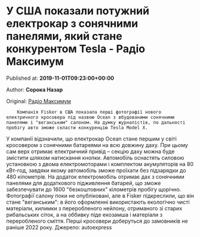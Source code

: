 
# У США показали потужний електрокар з сонячними панелями, який стане конкурентом Tesla - Радіо Максимум

Published at: **2019-11-01T09:23:00+00:00**

Author: **Сорока Назар**

Original: [Радіо Максимум](https://maximum.fm/u-ssha-pokazali-potuzhnij-elektrokar-z-sonyachnimi-panelyami-yakij-stane-konkurentom-tesla_n168872)


        Компанія Fisker в США показала перші фотографії нового електричного кросовера під назвою Ocean з вбудованими сонячними панелями і "веганським" салоном. На думку журналістів, по дальності пробігу авто зможе скласти конкуренцію Tesla Model X.
      
У компанії відзначили, що електрокар Ocean стане першим у світі кросовером з сонячними батареями на всю довжину даху. При цьому сам верх отримає електричний привід – секцію даху можна буде змістити шляхом натискання кнопки.
Автомобіль оснастять силовою установкою з двома електромоторами і комплектом акумуляторів на 80 кВт-год, завдяки якому автомобіль зможе проїхати без підзарядки до 480 кілометрів. На додаток електромобіль отримає дах з сонячними панелями для додаткового підживлення батарей, що зможе забезпечувати до 1600 "безкоштовних" кілометрів пробігу щорічно.
Фотографії салону поки не опубліковані, але в Fisker підкреслили, що він стане "веганським": в його оформленні використають екологічно чисті матеріали, килимки з переробленого нейлону, отриманого зі старих рибальських сіток, а на оббивку піде екозамша і матеріали з переробленого сміття.
Перші кросовери доберуться до замовників не раніше 2022 року.
Джерело: autoexpress
